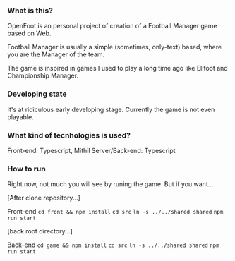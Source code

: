 ### What is this?

OpenFoot is an personal project of creation of a Football Manager game based on Web.

Football Manager is usually a simple (sometimes, only-text) based, where you are the Manager of the team.

The game is inspired in games I used to play a long time ago like Elifoot and Championship Manager.

### Developing state

It's at ridiculous early developing stage. Currently the game is not even playable.

### What kind of tecnhologies is used?

Front-end: Typescript, Mithil
Server/Back-end: Typescript

### How to run

Right now, not much you will see by runing the game. But if you want...

[After clone repository...]

Front-end
``cd front && npm install``
``cd src``
``ln -s ../../shared shared``
``npm run start``

[back root directory...]

Back-end
``cd game && npm install``
``cd src``
``ln -s ../../shared shared``
``npm run start``
